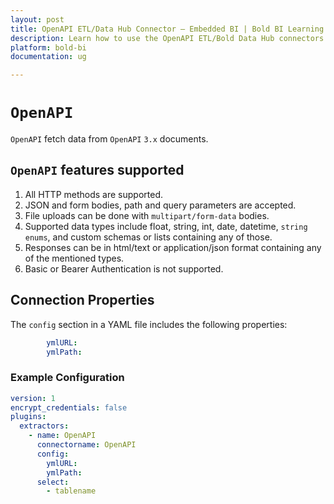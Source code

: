 ```yaml
---
layout: post
title: OpenAPI ETL/Data Hub Connector – Embedded BI | Bold BI Learning
description: Learn how to use the OpenAPI ETL/Bold Data Hub connectors in Bold BI Enterprise Edition. Discover simple steps to integrate data smoothly and make the most of your analytics.
platform: bold-bi
documentation: ug

---
```


# ``OpenAPI``

``OpenAPI`` fetch data from ``OpenAPI`` ``3.x`` documents.

## ``OpenAPI`` features supported

1. All HTTP methods are supported.
2. JSON and form bodies, path and query parameters are accepted.
3. File uploads can be done with `multipart/form-data` bodies.
4. Supported data types include float, string, int, date, datetime, `string enums`, and custom schemas or lists containing any of those.
6. Responses can be in html/text or application/json format containing any of the mentioned types.
5. Basic or Bearer Authentication is not supported.

## Connection Properties

The `config` section in a YAML file includes the following properties:

```yaml
        ymlURL: 
        ymlPath: 
```


### Example Configuration

```yaml
version: 1
encrypt_credentials: false
plugins:
  extractors:
    - name: OpenAPI
      connectorname: OpenAPI
      config:
        ymlURL: 
        ymlPath: 
      select:
        - tablename
```
